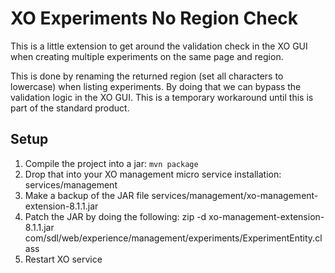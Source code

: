 XO Experiments No Region Check 
=================================

This is a little extension to get around the validation check in the XO GUI when creating multiple experiments on the same page and region.

This is done by renaming the returned region (set all characters to lowercase) when listing experiments. By doing that
we can bypass the validation logic in the XO GUI. This is a temporary workaround until this is part of the standard product.

Setup
--------

1. Compile the project into a jar: `mvn package`
2. Drop that into your XO management micro service installation: services/management
3. Make a backup of the JAR file services/management/xo-management-extension-8.1.1.jar
4. Patch the JAR by doing the following: zip -d xo-management-extension-8.1.1.jar com/sdl/web/experience/management/experiments/ExperimentEntity.class
5. Restart XO service


